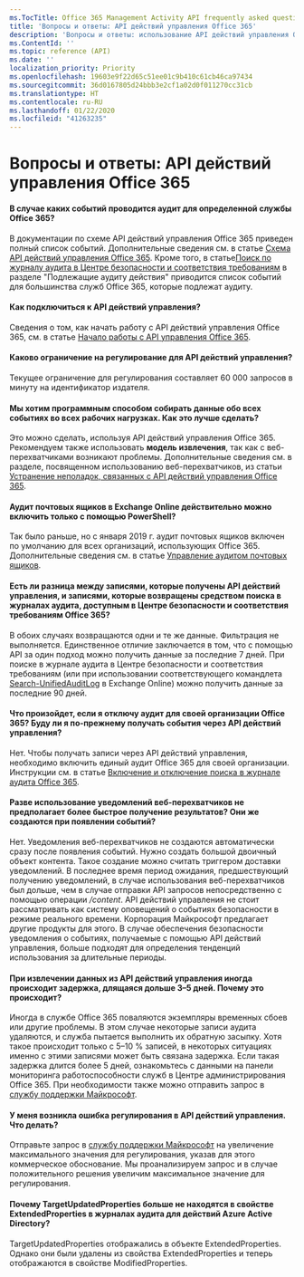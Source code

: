 ```yaml
---
ms.TocTitle: Office 365 Management Activity API frequently asked questions
title: 'Вопросы и ответы: API действий управления Office 365'
description: 'Вопросы и ответы: использование API действий управления Office 365'
ms.ContentId: ''
ms.topic: reference (API)
ms.date: ''
localization_priority: Priority
ms.openlocfilehash: 19603e9f22d65c51ee01c9b410c61cb46ca97434
ms.sourcegitcommit: 36d0167805d24bbb3e2cf1a02d0f011270cc31cb
ms.translationtype: HT
ms.contentlocale: ru-RU
ms.lasthandoff: 01/22/2020
ms.locfileid: "41263235"
---
```

# <a name="office-365-management-activity-api-frequently-asked-questions"></a>Вопросы и ответы: API действий управления Office 365

#### <a name="what-events-are-audited-for-a-specific-office-365-service"></a>В случае каких событий проводится аудит для определенной службы Office 365?

В документации по схеме API действий управления Office 365 приведен полный список событий. Дополнительные сведения см. в статье [Схема API действий управления Office 365](office-365-management-activity-api-schema.md). Кроме того, в статье[Поиск по журналу аудита в Центре безопасности и соответствия требованиям](https://docs.microsoft.com/office365/securitycompliance/search-the-audit-log-in-security-and-compliance#audited-activities) в разделе "Подлежащие аудиту действия" приводится список событий для большинства служб Office 365, которые подлежат аудиту.

#### <a name="how-do-i-onboard-to-the-management-activity-api"></a>Как подключиться к API действий управления?

Сведения о том, как начать работу с API действий управления Office 365, см. в статье [Начало работы с API управления Office 365](get-started-with-office-365-management-apis.md).
 
#### <a name="what-is-the-throttling-limit-for-the--management-activity-api"></a>Каково ограничение на регулирование для API действий управления?

Текущее ограничение для регулирования составляет 60 000 запросов в минуту на идентификатор издателя. 

#### <a name="we-want-to-programmatically-capture-all-events-in-all-workloads-what-is-the-most-reliable-way-to-do-this"></a>Мы хотим программным способом собирать данные обо всех событиях во всех рабочих нагрузках. Как это лучше сделать?

Это можно сделать, используя API действий управления Office 365. Рекомендуем также использовать **модель извлечения**, так как с веб-перехватчиками возникают проблемы. Дополнительные сведения см. в разделе, посвященном использованию веб-перехватчиков, из статьи [Устранение неполадок, связанных с API действий управления Office 365](troubleshooting-the-office-365-management-activity-api.md#using-webhooks).

#### <a name="is-it-true-that-mailbox-auditing-in-exchange-online-can-only-be-enabled-by-using-powershell"></a>Аудит почтовых ящиков в Exchange Online действительно можно включить только с помощью PowerShell?

Так было раньше, но с января 2019 г. аудит почтовых ящиков включен по умолчанию для всех организаций, использующих Office 365. Дополнительные сведения см. в статье [Управление аудитом почтовых ящиков](https://docs.microsoft.com/office365/securitycompliance/enable-mailbox-auditing).

#### <a name="are-there-any-differences-in-the-records-that-are-fetched-by-the-management-activity-api-versus-the-records-that-are-returned-by-using-the-audit-log-search-tool-in-the-office-365-security--compliance-center"></a>Есть ли разница между записями, которые получены API действий управления, и записями, которые возвращены средством поиска в журналах аудита, доступным в Центре безопасности и соответствия требованиям Office 365?

В обоих случаях возвращаются одни и те же данные. Фильтрация не выполняется. Единственное отличие заключается в том, что с помощью API за один подход можно получить данные за последние 7 дней. При поиске в журнале аудита в Центре безопасности и соответствия требованиям (или при использовании соответствующего командлета [Search-UnifiedAuditLog](https://docs.microsoft.com/powershell/module/exchange/policy-and-compliance-audit/search-unifiedauditlog) в Exchange Online) можно получить данные за последние 90 дней. 

#### <a name="what-happens-if-i-disable-auditing-for-my-office-365-organization-will-i-still-get-events-via-the-management-activity-api"></a>Что произойдет, если я отключу аудит для своей организации Office 365? Буду ли я по-прежнему получать события через API действий управления?

Нет. Чтобы получать записи через API действий управления, необходимо включить единый аудит Office 365 для своей организации. Инструкции см. в статье [Включение и отключение поиска в журнале аудита Office 365](https://docs.microsoft.com/office365/securitycompliance/turn-audit-log-search-on-or-off).

#### <a name="arent-webhook-notifications-more-immediate-after-all-arent-they-event-driven"></a>Разве использование уведомлений веб-перехватчиков не предполагает более быстрое получение результатов? Они же создаются при появлении событий?

Нет. Уведомления веб-перехватчиков не создаются автоматически сразу после появления событий. Нужно создать большой двоичный объект контента. Такое создание можно считать триггером доставки уведомлений. В последнее время период ожидания, предшествующий получению уведомлений, в случае использования веб-перехватчиков был дольше, чем в случае отправки API запросов непосредственно с помощью операции */content*. API действий управления не стоит рассматривать как систему оповещений о событиях безопасности в режиме реального времени. Корпорация Майкрософт предлагает другие продукты для этого. В случае обеспечения безопасности уведомления о событиях, получаемые с помощью API действий управления, больше подходят для определения тенденций использования за длительные периоды.

#### <a name="when-pulling-the-data-from-the-management-activity-api-there-is-sometimes-a-delay-of-more-than-3-to-5-days-why-is-this"></a>При извлечении данных из API действий управления иногда происходит задержка, длящаяся дольше 3–5 дней. Почему это происходит?

Иногда в службе Office 365 поваляются экземпляры временных сбоев или другие проблемы. В этом случае некоторые записи аудита удаляются, и служба пытается выполнить их обратную засыпку. Хотя такое происходит только с 5–10 % записей, в некоторых ситуациях именно с этими записями может быть связана задержка. Если такая задержка длится более 5 дней, ознакомьтесь с данными на панели мониторинга работоспособности служб в Центре администрирования Office 365. При необходимости также можно отправить запрос в [службу поддержки Майкрософт](https://support.office.com/article/contact-support-for-business-products-admin-help-32a17ca7-6fa0-4870-8a8d-e25ba4ccfd4b#ID0EAADAAA=online).

#### <a name="im-encountering-a-throttling-error-in-the-management-activity-api-what-should-i-do"></a>У меня возникла ошибка регулирования в API действий управления. Что делать?

Отправьте запрос в [службу поддержки Майкрософт](https://support.office.com/article/contact-support-for-business-products-admin-help-32a17ca7-6fa0-4870-8a8d-e25ba4ccfd4b#ID0EAADAAA=online) на увеличение максимального значения для регулирования, указав для этого коммерческое обоснование. Мы проанализируем запрос и в случае положительного решения увеличим максимальное значение для регулирования.

#### <a name="why-are-targetupdatedproperties-no-longer-in-extendedproperties-in-the-audit-logs-for-azure-active-directory-activities"></a>Почему TargetUpdatedProperties больше не находятся в свойстве ExtendedProperties в журналах аудита для действий Azure Active Directory?

TargetUpdatedProperties отображались в объекте ExtendedProperties. Однако они были удалены из свойства ExtendedProperties и теперь отображаются в свойстве ModifiedProperties.
